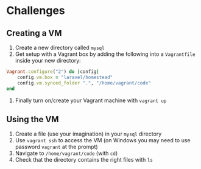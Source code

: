 # Challenges

## Creating a VM

1. Create a new directory called `mysql`
1. Get setup with a Vagrant box by adding the following into a `Vagrantfile` inside your new directory:

```ruby
Vagrant.configure("2") do |config|
    config.vm.box = "laravel/homestead"
    config.vm.synced_folder ".", "/home/vagrant/code"
end
```

1. Finally turn on/create your Vagrant machine with `vagrant up`

## Using the VM

1. Create a file (use your imagination) in your `mysql` directory
1. Use `vagrant ssh` to access the VM (on Windows you may need to use password `vagrant` at the prompt)
1. Navigate to `/home/vagrant/code` (with `cd`)
1. Check that the directory contains the right files with `ls`
